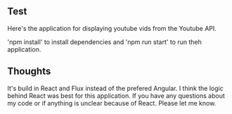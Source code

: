 ## Test

Here's the application for displaying youtube vids from the Youtube API.

'npm install' to install dependencies and 'npm run start' to run theh application. 

## Thoughts

It's build in React and Flux instead of the prefered Angular. I think the logic behind React was best for this application. If you have any questions about my code or if anything is unclear because of React. Please let me know. 